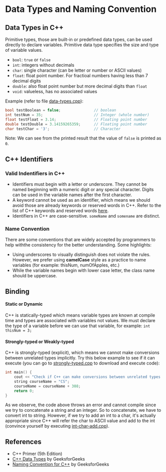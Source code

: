 # **Data Types and Naming Convention**

## **Data Types in C++**

Primitive types, those are built-in or predefined data types, can be used directly to declare variables. Primitive data type specifies the size and type of variable values.

- `bool`: `true` or `false`
- `int`: integers without decimals
- `char`: single character (can be letter or number or ASCII values)
- `float`: float point number. For fractioal numbers having less than 7 decimal digits
- `double`: also float point number but more decimal digits than `float`
- `void`: valueless, has no associated values

Example (refer to file [data-types.cpp](coding/data-types.cpp)):

```cpp
bool testBoolean = false;               // boolean
int testNum = 35;                       // Integer (whole number)
float testFloat = 3.14;                 // Floating point number
double testDouble = 3.14159265359;      // Floating point number
char testChar = '3';                    // Character
```

Note: We can see from the printed result that the value of `false` is printed as `0`.

## **C++ Identifiers**

### **Valid Indentifiers in C++**

- Identifiers must begin with a letter or underscore. They cannot be named beginning with a numeric digit or any special character. Digits can be used in the variable names after the first character.
- A keyword cannot be used as an identifier, which means we should avoid those are already keywords or reserved words in C++. Refer to the list of C++ keywords and reserved words [here](https://en.cppreference.com/w/cpp/keyword).
- Identifiers in C++ are case-sensitive. `someName` and `somename` are distinct.

### **Name Convention**

There are some conventions that are widely accepted by programmers to help withthe consistency for the better understanding. Some highlights:

- Using underscores to visually distinguish does not violate the rules. However, we prefer using **camelCase** style as a practice to name variables (for example: thisNum, numOfApples, etc.)
- While the variable names begin with lower case letter, the class name should be uppercase.

## **Binding**

#### **Static or Dynamic**

C++ is statically-typed which means variable types are known at compile time and types are associated with variables not values. We must declare the type of a variable before we can use that variable, for example: `int thisNum = 3;`

#### **Strongly-typed or Weakly-typed**

C++ is strongly-typed (explicit), which means we cannot make conversions between unrelated types implicitly. Try this below example to see if it can execute (you can go to [strongly-typed.cpp](coding/strongly-typed.cpp) to download and execute code):

```cpp
int main() {
    cout << "Check if C++ can make conversions between unrelated types implicitly";
    string courseName = "CS";
    courseName = courseName + 308;
    return 0;
}
```

As we observe, the code above throws an error and cannot compile since we try to concatenate a string and an integer. So to concatenate, we have to convert int to string. However, if we try to add an int to a char, it's actually appropriate since C++ will refer the char to ASCII value and add to the int (convince yourself by executing [int-char-add.cpp](coding/int-char-add.cpp)).

## References

- C++ Primer (5th Edition)
- [C++ Data Types](https://www.geeksforgeeks.org/c-data-types/) by GeeksforGeeks
- [Naming Convention for C++](https://www.geeksforgeeks.org/naming-convention-in-c/) by GeeksforGeeks
